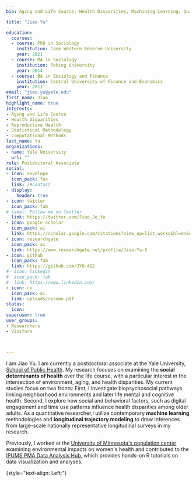 ```yaml
---
bio: Aging and Life Course, Health Disparities, Machining Learning, Quantitative Methods

title: "Jiao Yu" 

education: 
  courses:
  - course: PhD in Sociology
    institution: Case Western Reserve University
    year: 2021
  - course: MA in Sociology
    institution: Peking University
    year: 2014
  - course: BA in Sociology and Finance
    institution: Central University of Finance and Economics 
    year: 2011
email: "jiao.yu@yale.edu"
first_name: Jiao
highlight_name: true
interests:
- Aging and Life Course
- Health Disparities
- Reproductive Health 
- Statistical Methodology
- Computational Methods
last_name: Yu
organizations:
- name: Yale University
  url: ""
role: Postdoctoral Associate
social:
- icon: envelope
  icon_pack: fas
  link: /#contact
- display:
    header: true
- icon: twitter
  icon_pack: fab
# label: Follow me on Twitter
  link: https://twitter.com/Jiao_Jo_Yu
- icon: google-scholar 
  icon_pack: ai
  link: https://scholar.google.com/citations?view_op=list_works&hl=en&user=ufkUpVYAAAAJ
- icon: researchgate 
  icon_pack: ai
  link: https://www.researchgate.net/profile/Jiao-Yu-6
- icon: github
  icon_pack: fab
  link: https://github.com/JYU-412
#- icon: linkedin
#  icon_pack: fab
#  link: https://www.linkedin.com/
- icon: cv
  icon_pack: ai
  link: uploads/resume.pdf
status:
  icon: 
superuser: true
user_groups:
- Researchers
- Visitors



---
```


I am Jiao Yu. I am currently a postdoctoral associate at the Yale University, [School of Public Health](https://ysph.yale.edu/). My research focuses on examining the **social determinants of health** over the life course, with a particular interest in the intersection of environment, aging, and health disparities. My current studies focus on two fronts: First, I investigate biopsychosocial pathways linking neighborhood environments and later life mental and cognitive health. Second, I explore how social and behavioral factors, such as digital engagement and time use patterns influence health disparities among older adults. As a quantitative researcher,I utilize contemporary **machine learning** methodologies and **longitudinal trajectory modeling** to draw inferences from large-scale nationally representative longitudinal surveys in my research.

Previously, I worked at the [University of Minnesota's population center](https://isrdi.umn.edu/) examining environmental impacts on women's health and contributed to the [IPUMS PMA Data Analysis Hub](https://tech.popdata.org/pma-data-hub/), which provides hands-on R tutorials on data visualization and analyses.  

 

{style="text-align: Left;"}


